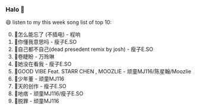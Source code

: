 

### Halo 👋

😄 listen to my this week song list of top 10:

0. 🌈怎么能忘了 (不插电) - 程响
1. 🌈你懂我意思吗 - 瘦子E.SO
2. 🌈自己都不自己(dead presedent remix by josh) - 瘦子E.SO
3. 🌈卷睫盼 - 万玲琳
4. 🌈她没在看我 - 瘦子E.SO
5. 🌈GOOD VIBE Feat. STARR CHEN , MOOZLIE - 顽童MJ116/陈星翰/Moozlie
6. 🌈少年董  - 顽童MJ116
7. 🌈天的创作 - 瘦子E.SO
8. 🌈地痞 - 顽童MJ116/瘦子E.SO
9. 🌈脱罪 - 顽童MJ116

